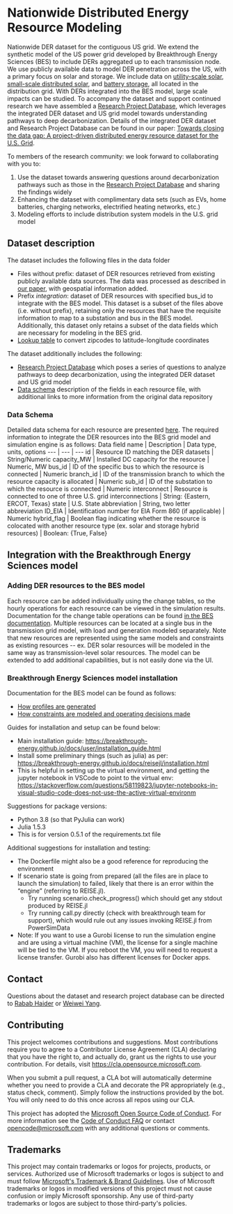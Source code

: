 # Nationwide Distributed Energy Resource Modeling

Nationwide DER dataset for the contiguous US grid. We extend the synthetic model of the US power grid developed by Breakthrough Energy Sciences (BES) to include DERs aggregated up to each transmission node. We use publicly available data to model DER penetration across the US, with a primary focus on solar and storage. We include data on [utility-scale solar](data/utility_solar.csv), [small-scale distributed solar](data/distributed_solar.csv), and [battery storage](data/battery_storage.csv), all located in the distribution grid. With DERs integrated into the BES model, large scale impacts can be studied. To accompany the dataset and support continued research we have assembled a [Research Project Database](project_database.md), which leverages the integrated DER dataset and US grid model towards understanding pathways to deep decarbonization. Details of the integrated DER dataset and Research Project Database can be found in our paper: [Towards closing the data gap: A project-driven distributed energy resource dataset for the U.S. Grid](https://dl.acm.org/doi/10.1145/3599733.3600250).

To members of the research community: we look forward to collaborating with you to:
1. Use the dataset towards answering questions around decarbonization pathways such as those in the [Research Project Database](project_database.md) and sharing the findings widely
2. Enhancing the dataset with complimentary data sets (such as EVs, home batteries, charging networks, electrified heating networks, etc.)
3. Modeling efforts to include distribution system models in the U.S. grid model



<!--As the maintainer of this project, please make a few updates:
- Updating SUPPORT.MD with content about this project's support experience 
- Understanding the security reporting process in SECURITY.MD
--->



## Dataset description
The dataset includes the following files in the data folder
* Files without prefix: dataset of DER resources retrieved from existing publicly available data sources. The data was processed as described in [our paper](https://dl.acm.org/doi/10.1145/3599733.3600250), with geospatial information added.
* Prefix _integration_: dataset of DER resources with specified bus_id to integrate with the BES model. This dataset is a subset of the files above (i.e. without prefix), retaining only the resources that have the requisite information to map to a substation and bus in the BES model. Additionally, this dataset only retains a subset of the data fields which are necessary for modeling in the BES grid.
* [Lookup table](zip_to_latlong_lookup.csv) to convert zipcodes to latitude-longitude coordinates

The dataset additionally includes the following:
* [Research Project Database](project_database.md) which poses a series of questions to analyze pathways to deep decarbonization, using the integrated DER dataset and US grid model
* [Data schema](DATASCHEMA.md) description of the fields in each resource file, with additional links to more information from the original data repository

### Data Schema
Detailed data schema for each resource are presented [here](DATASCHEMA.md). The required information to integrate the DER resources into the BES grid model and simulation engine is as follows:
Data field name | Description | Data type, units, options
--- | --- | ---
id | Resource ID matching the DER datasets | String/Numeric
capacity_MW | Installed DC capacity for the resource | Numeric, MW
bus_id | ID of the specific bus to which the resource is connected | Numeric
branch_id | ID of the transmission branch to which the resource capacity is allocated | Numeric
sub_id | ID of the substation to which the resource is connected | Numeric
interconnect | Resource is connected to one of three U.S. grid interconnections | String: {Eastern, ERCOT, Texas}
state | U.S. State abbreviation | String, two letter abbreviation
ID_EIA | Identification number for EIA Form 860 (if applicable) | Numeric
hybrid_flag | Boolean flag indicating whether the resource is colocated with another resource type (ex. solar and storage hybrid resources) | Boolean: {True, False}

## Integration with the Breakthrough Energy Sciences model
### Adding DER resources to the BES model
Each resource can be added individually using the change tables, so the hourly operations for each resource can be viewed in the simulation results. Documentation for the change table operations can be found [in the BES documentation](https://breakthrough-energy.github.io/docs/powersimdata/index.html#creating-a-scenario). Multiple resources can be located at a single bus in the transmission grid model, with load and generation modeled separately. Note that new resources are represented using the same models and constraints as existing resources -- ex. DER solar resources will be modeled in the same way as transmission-level solar resources. The model can be extended to add additional capabilities, but is not easily done via the UI. 


### Breakthrough Energy Sciences model installation
Documentation for the BES model can be found as follows:
* [How profiles are generated](https://breakthrough-energy.github.io/docs/prereise/index.html#demand)
* [How constraints are modeled and operating decisions made](https://breakthrough-energy.github.io/docs/reisejl/index.html#formulation)

Guides for installation and setup can be found below:
* Main installation guide: https://breakthrough-energy.github.io/docs/user/installation_guide.html 
* Install some preliminary things (such as julia) as per: https://breakthrough-energy.github.io/docs/reisejl/installation.html
* This is helpful in setting up the virtual environment, and getting the jupyter notebook in VSCode to point to the virtual env: https://stackoverflow.com/questions/58119823/jupyter-notebooks-in-visual-studio-code-does-not-use-the-active-virtual-environm

Suggestions for package versions:
* Python 3.8 (so that PyJulia can work)
* Julia 1.5.3
* This is for version 0.5.1 of the requirements.txt file

Additional suggestions for installation and testing:
* The Dockerfile might also be a good reference for reproducing the environment
* If scenario state is going from prepared (all the files are in place to launch the simulation) to failed, likely that there is an error within the “engine” (referring to REISE.jl).
  - Try running scenario.check_progress() which should get any stdout produced by REISE.jl
  - Try running call.py directly (check with breakthrough team for support), which would rule out any issues invoking REISE.jl from PowerSimData
* Note: If you want to use a Gurobi license to run the simulation engine and are using a virtual machine (VM), the license for a single machine will be tied to the VM. If you reboot the VM, you will need to request a license transfer. Gurobi also has different licenses for Docker apps.


## Contact
Questions about the dataset and research project database can be directed to [Rabab Haider](https://www.rababhaider.me/) or [Weiwei Yang](https://www.microsoft.com/en-us/research/people/weiwya/).

## Contributing

This project welcomes contributions and suggestions.  Most contributions require you to agree to a
Contributor License Agreement (CLA) declaring that you have the right to, and actually do, grant us
the rights to use your contribution. For details, visit https://cla.opensource.microsoft.com.

When you submit a pull request, a CLA bot will automatically determine whether you need to provide
a CLA and decorate the PR appropriately (e.g., status check, comment). Simply follow the instructions
provided by the bot. You will only need to do this once across all repos using our CLA.

This project has adopted the [Microsoft Open Source Code of Conduct](https://opensource.microsoft.com/codeofconduct/).
For more information see the [Code of Conduct FAQ](https://opensource.microsoft.com/codeofconduct/faq/) or
contact [opencode@microsoft.com](mailto:opencode@microsoft.com) with any additional questions or comments.

## Trademarks

This project may contain trademarks or logos for projects, products, or services. Authorized use of Microsoft 
trademarks or logos is subject to and must follow 
[Microsoft's Trademark & Brand Guidelines](https://www.microsoft.com/en-us/legal/intellectualproperty/trademarks/usage/general).
Use of Microsoft trademarks or logos in modified versions of this project must not cause confusion or imply Microsoft sponsorship.
Any use of third-party trademarks or logos are subject to those third-party's policies.
